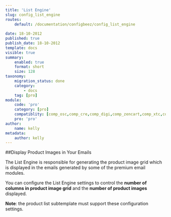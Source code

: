 ```yaml
---
title: 'List Engine'
slug: config_list_engine
routes:
    default: /documentation/configbeez/config_list_engine
    
date: 18-10-2012
published: true
publish_date: 18-10-2012
template: docs
visible: true
summary:
    enabled: true
    format: short
    size: 128
taxonomy:
    migration_status: done
    category:
        - docs
    tag: [pro]
module:
    code: 'pro'
    category: [pro]
    compatiblity: [comp_osc,comp_cre,comp_digi,comp_zencart,comp_xtc,comp_xtcm2,comp_gambio]   
    pro: 'pro'      
author:
    name: kelly
metadata:
    author: kelly
---
```


##Display Product Images in Your Emails

The List Engine is responsible for generating the product image grid which is displayed in the emails generated by some of the premium email modules.

You can configure the List Engine settings to control the **number of columns in product image grid** and the **number of product images** displayed. 

**Note**: the product list subtemplate must support these configuration settings.
  
